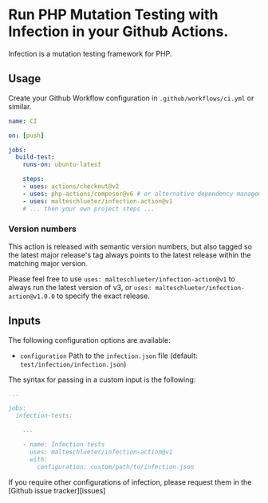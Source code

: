 Run PHP Mutation Testing with Infection in your Github Actions.
==============================================

Infection is a mutation testing framework for PHP.

Usage
-----

Create your Github Workflow configuration in `.github/workflows/ci.yml` or similar.

```yaml
name: CI

on: [push]

jobs:
  build-test:
    runs-on: ubuntu-latest

    steps:
    - uses: actions/checkout@v2
    - uses: php-actions/composer@v6 # or alternative dependency management
    - uses: malteschlueter/infection-action@v1
    # ... then your own project steps ...
```

### Version numbers

This action is released with semantic version numbers, but also tagged so the latest major release's tag always points to the latest release within the matching major version.

Please feel free to use `uses: malteschlueter/infection-action@v1` to always run the latest version of v3, or `uses: malteschlueter/infection-action@v1.0.0` to specify the exact release.

Inputs
------

The following configuration options are available:

+ `configuration` Path to the `infection.json` file (default: `test/infection/infection.json`)

The syntax for passing in a custom input is the following:

```yaml
...

jobs:
  infection-tests:

    ...

    - name: Infection tests
      uses: malteschlueter/infection-action@v1
      with:
        configuration: custom/path/to/infection.json
```

If you require other configurations of infection, please request them in the [Github issue tracker][issues]

